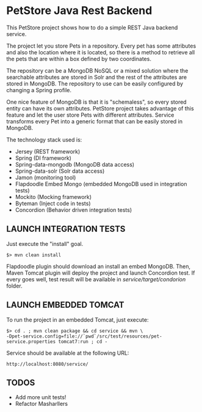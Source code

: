 # PetStore Java Rest Backend

This PetStore project shows how to do a simple REST Java backend service.

The project let you store Pets in a repository. Every pet has some attributes
and also the location where it is located, so there is a method to retrieve
all the pets that are within a box defined by two coordinates.

The repository can be a MongoDB NoSQL or a mixed solution where the searchable
attributes are stored in Solr and the rest of the attributes are stored in
MongoDB. The repository to use can be easily configured by changing a Spring
profile.

One nice feature of MongoDB is that it is "schemaless", so every stored entity
can have its own attributes. PetStore project takes advantage of this feature
and let the user store Pets with different attributes. Service transforms
every Pet into a generic format that can be easily stored in MongoDB.

The technology stack used is:

* Jersey (REST framework)
* Spring (DI framework)
* Spring-data-mongodb (MongoDB data access)
* Spring-data-solr (Solr data access)
* Jamon (monitoring tool)
* Flapdoodle Embed Mongo (embedded MongoDB used in integration tests)
* Mockito (Mocking framework)
* Byteman (Inject code in tests)
* Concordion (Behavior driven integration tests)

## LAUNCH INTEGRATION TESTS

Just execute the "install" goal. 

```
$> mvn clean install
```

Flapdoodle plugin should download an install an embed MongoDB. Then, Maven
Tomcat plugin will deploy the project and launch Concordion test. If every
goes well, test result will be available in _service/target/condorion_ folder.

## LAUNCH EMBEDDED TOMCAT

To run the project in an embedded Tomcat, just execute:

```
$> cd . ; mvn clean package && cd service && mvn \
-Dpet-service.config=file://`pwd`/src/test/resources/pet-service.properties tomcat7:run ; cd -
```

Service should be available at the following URL:

```
http://localhost:8080/service/
```

## TODOS

* Add more unit tests!
* Refactor Masharllers
